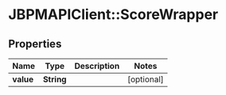 # JBPMAPIClient::ScoreWrapper

## Properties
Name | Type | Description | Notes
------------ | ------------- | ------------- | -------------
**value** | **String** |  | [optional] 


